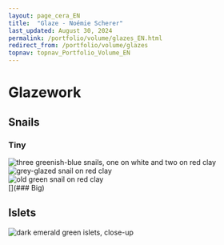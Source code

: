 ```yaml
---
layout: page_cera_EN
title:  "Glaze - Noémie Scherer"
last_updated: August 30, 2024
permalink: /portfolio/volume/glazes_EN.html
redirect_from: /portfolio/volume/glazes
topnav: topnav_Portfolio_Volume_EN
---
```


# Glazework
## Snails
### Tiny
![three greenish-blue snails, one on white and two on red clay](https://i.postimg.cc/QN1tDtyr/DEFAULTIMG-0581-wmaad53a9d-f419-4511-9173-8d0430f727b7.jpg)  
![grey-glazed snail on red clay](https://i.postimg.cc/pLGVCnpK/DEFAULTIMG-0599-wmba5e9d4f-f5c0-4807-a542-6e8ea567ba66.jpg)  
![old green snail on red clay](https://i.postimg.cc/HstkJNmZ/DEFAULTIMG-0578-wmc5be07b9-71ba-4702-b55d-b366889736e3.jpg)  
[](### Big)
## Islets
![dark emerald green islets, close-up](https://i.postimg.cc/j24t7Dpw/DEFAULTIMG-0622-wm71a16846-a7b5-4ebe-a9c3-a71bfde798cb.jpg)  
